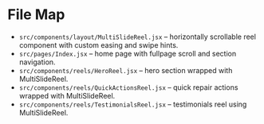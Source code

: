 # File Map

- `src/components/layout/MultiSlideReel.jsx` – horizontally scrollable reel component with custom easing and swipe hints.
- `src/pages/Index.jsx` – home page with fullpage scroll and section navigation.
- `src/components/reels/HeroReel.jsx` – hero section wrapped with MultiSlideReel.
- `src/components/reels/QuickActionsReel.jsx` – quick repair actions wrapped with MultiSlideReel.
- `src/components/reels/TestimonialsReel.jsx` – testimonials reel using MultiSlideReel.
